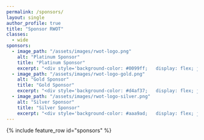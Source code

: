 ```yaml
---
permalink: /sponsors/
layout: single
author_profile: true
title: "Sponsor RWOT"
classes:
  - wide
sponsors:
  - image_path: "/assets/images/rwot-logo.png"
    alt: "Platinum Sponsor"
    title: "Platinum Sponsor"
    excerpt: "<div style='background-color: #0099ff;   display: flex; justify-content: center; align-items: center; width: 100%; height: 35px; font-weight: bold'>€50,000</div>&loz;&nbsp;Designation of 1 topic for research and presentation at workshop<br>&loz;&nbsp;2 attendee passes<br>&loz;&nbsp;2 passes for external experts related to your topic<br>&loz;&nbsp;Plus all benefits of Gold Sponsorship"
  - image_path: "/assets/images/rwot-logo-gold.png"
    alt: "Gold Sponsor"
    title: "Gold Sponsor"
    excerpt: "<div style='background-color: #d4af37;   display: flex; justify-content: center; align-items: center; width: 100%; height: 35px; font-weight: bold'>€15,000</div><div style="text-indent: -10px; padding-left: 10px;">&loz;&nbsp;Present current work, topical research and other ideas to inspire topic selection</div><div style="text-indent: -10px; padding-left: 10px;">&loz;&nbsp;Plus all benefits of Silver Sponsorship</div>"
  - image_path: "/assets/images/rwot-logo-silver.png"
    alt: "Silver Sponsor"
    title: "Silver Sponsor"
    excerpt: "<div style='background-color: #aaa9ad;   display: flex; justify-content: center; align-items: center; width: 100%; height: 35px; font-weight: bold'>€15,000</div>&loz;&nbsp;Present current work, topical research and other ideas to inspire topic selection<br>&loz;&nbsp;Plus all benefits of Silver Sponsorship"
---
```


{% include feature_row id="sponsors" %}

